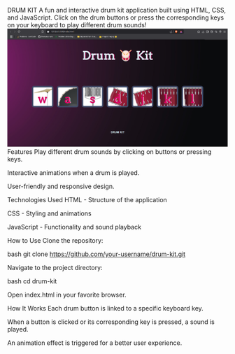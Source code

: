  DRUM KIT
 A fun and interactive drum kit application built using HTML, CSS, and JavaScript. Click on the drum buttons or press the corresponding keys on your keyboard to play different drum sounds!
 <img  alt="Screenshot 2025-02-20 at 5 59 51 PM copy" src="/Demo/demo1.png" />
Features
Play different drum sounds by clicking on buttons or pressing keys.

Interactive animations when a drum is played.

User-friendly and responsive design.

Technologies Used
HTML - Structure of the application

CSS - Styling and animations

JavaScript - Functionality and sound playback

How to Use
Clone the repository:

bash git clone https://github.com/your-username/drum-kit.git

Navigate to the project directory:

bash cd drum-kit

Open index.html in your favorite browser.

How It Works
Each drum button is linked to a specific keyboard key.

When a button is clicked or its corresponding key is pressed, a sound is played.

An animation effect is triggered for a better user experience.


